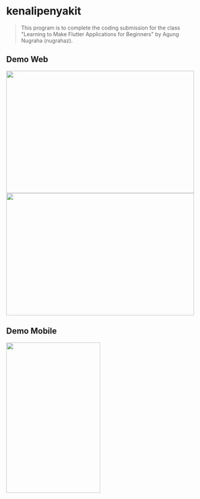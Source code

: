 # kenalipenyakit
>This program is to complete the coding submission for the class "Learning to Make Flutter Applications for Beginners" by Agung Nugraha (nugrahaz).


## Demo Web

<img src="https://github.com/nugrahaz/KenaliPenyakit/assets/69227102/2603ffb0-92ae-4237-8a91-192342ed3c13" width="500" height="325">
  
<img src="https://github.com/nugrahaz/KenaliPenyakit/assets/69227102/472726a3-1d55-45d0-bac1-25726c00be07" width="500" height="325">

## Demo Mobile
<img src="https://github.com/nugrahaz/KenaliPenyakit/assets/69227102/b4018c51-7163-4e55-90d1-943917e64588" width="250" height="400">

